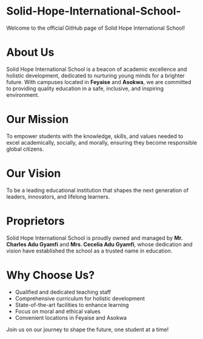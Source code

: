 # Solid-Hope-International-School-

Welcome to the official GitHub page of Solid Hope International School!  

# About Us
Solid Hope International School is a beacon of academic excellence and holistic development, dedicated to nurturing young minds for a brighter future. With campuses located in **Feyaise** and **Asokwa**, we are committed to providing quality education in a safe, inclusive, and inspiring environment.  
# Our Mission 
To empower students with the knowledge, skills, and values needed to excel academically, socially, and morally, ensuring they become responsible global citizens.  

# Our Vision  
To be a leading educational institution that shapes the next generation of leaders, innovators, and lifelong learners.  

# Proprietors  
Solid Hope International School is proudly owned and managed by **Mr. Charles Adu Gyamfi** and **Mrs. Cecelia Adu Gyamfi**, whose dedication and vision have established the school as a trusted name in education.  

# Why Choose Us?  
- Qualified and dedicated teaching staff  
- Comprehensive curriculum for holistic development  
- State-of-the-art facilities to enhance learning  
- Focus on moral and ethical values  
- Convenient locations in Feyaise and Asokwa  

Join us on our journey to shape the future, one student at a time!
